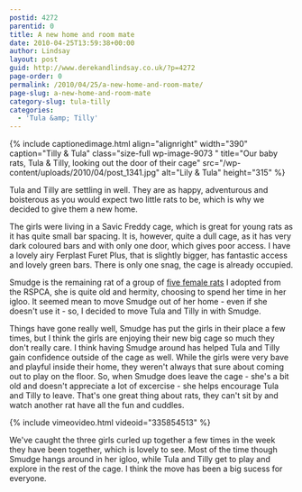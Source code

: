 ```yaml
---
postid: 4272
parentid: 0
title: A new home and room mate
date: 2010-04-25T13:59:38+00:00
author: Lindsay
layout: post
guid: http://www.derekandlindsay.co.uk/?p=4272
page-order: 0
permalink: /2010/04/25/a-new-home-and-room-mate/
page-slug: a-new-home-and-room-mate
category-slug: tula-tilly
categories:
  - 'Tula &amp; Tilly'
---
```

{% include captionedimage.html align="alignright" width="390" caption="Tilly & Tula" class="size-full wp-image-9073 " title="Our baby rats, Tula & Tilly, looking out the door of their cage" src="/wp-content/uploads/2010/04/post_1341.jpg" alt="Lily & Tula" height="315" %} 

Tula and Tilly are settling in well. They are as happy, adventurous and boisterous as you would expect two little rats to be, which is why we decided to give them a new home.

The girls were living in a Savic Freddy cage, which is great for young rats as it has quite small bar spacing. It is, however, quite a dull cage, as it has very dark coloured bars and with only one door, which gives poor access. I have a lovely airy Ferplast Furet Plus, that is slightly bigger, has fantastic access and lovely green bars. There is only one snag, the cage is already occupied.

Smudge is the remaining rat of a group of [five female rats](/kiwi-sugar-pearl-smudge-muffin/) I adopted from the RSPCA, she is quite old and hermity, choosing to spend her time in her igloo. It seemed mean to move Smudge out of her home - even if she doesn't use it - so, I decided to move Tula and Tilly in with Smudge.

Things have gone really well, Smudge has put the girls in their place a few times, but I think the girls are enjoying their new big cage so much they don't really care. I think having Smudge around has helped Tula and Tilly gain confidence outside of the cage as well. While the girls were very bave and playful inside their home, they weren't always that sure about coming out to play on the floor. So, when Smudge does leave the cage - she's a bit old and doesn't appreciate a lot of excercise - she helps encourage Tula and Tilly to leave. That's one great thing about rats, they can't sit by and watch another rat have all the fun and cuddles.

{% include vimeovideo.html videoid="335854513" %}

We've caught the three girls curled up together a few times in the week they have been together, which is lovely to see. Most of the time though Smudge hangs around in her igloo, while Tula and Tilly get to play and explore in the rest of the cage. I think the move has been a big sucess for everyone.